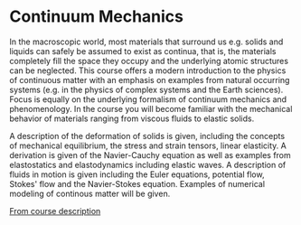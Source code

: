 # Continuum Mechanics

In the macroscopic world, most materials that surround us e.g. solids and 
liquids can safely be assumed to exist as continua, that is, the materials 
completely fill the space they occupy and the underlying atomic structures 
can be neglected. This course offers a modern introduction to the physics of
continuous matter with an emphasis on examples from natural occurring 
systems (e.g. in the physics of complex systems and the Earth sciences). 
Focus is equally on the underlying formalism of continuum mechanics and 
phenomenology. In the course you will become familiar with the mechanical 
behavior of materials ranging from viscous fluids to elastic solids. 

A description of the deformation of solids is given, including the concepts
of mechanical equilibrium, the stress and strain tensors, linear elasticity.
A derivation is given of the Navier-Cauchy equation as well as examples 
from elastostatics and elastodynamics including elastic waves. A 
description of fluids in motion is given including the Euler equations, 
potential flow, Stokes' flow and the Navier-Stokes equation. Examples of 
numerical modeling of continous matter will be given.
    
[From course description](https://kurser.ku.dk/course/nfyk10005u)